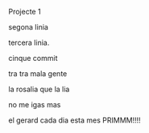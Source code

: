 Projecte 1

segona linia

tercera linia.


cinque commit


tra tra mala gente

la rosalia que la lia

no me igas mas

el gerard cada dia esta mes PRIMMM!!!!

